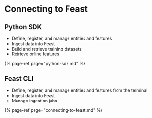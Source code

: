 # Connecting to Feast

## Python SDK

* Define, register, and manage entities and features
* Ingest data into Feast
* Build and retrieve training datasets
* Retrieve online features

{% page-ref page="python-sdk.md" %}

## Feast CLI

* Define, register, and manage entities and features from the terminal
* Ingest data into Feast
* Manage ingestion jobs

{% page-ref page="connecting-to-feast.md" %}




